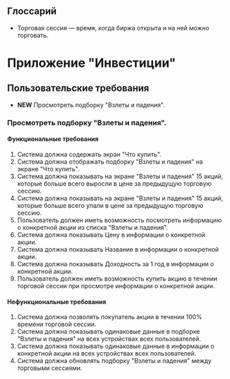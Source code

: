## Глоссарий
- Торговая сессия — время, когда биржа открыта и на ней можно торговать.

# Приложение "Инвестиции"
## Пользовательские требования
- **NEW** Просмотреть подборку "Взлеты и падения".

### Просмотреть подборку "Взлеты и падения".
#### Функциональные требования
1. Система должна содержать экран "Что купить".
2. Система должна отображать подборку "Взлеты и падения" на экране "Что купить".
3. Система должна показывать на экране "Взлеты и падения" 15 акций, которые больше всего выросли в цене за предыдущую торговую сессию.
4. Система должна показывать на экране "Взлеты и падения" 15 акций, которые больше всего упали в цене за предыдущую торговую сессию.
5. Пользователь должен иметь возможность посмотреть информацию о конкретной акции из списка "Взлеты и падения".
6. Система должна показывать Цену в информации о конкретной акции.
7. Система должна показывать Название в информации о конкретной акции.
8. Система должна показывать Доходность за 1 год в информации о конкретной акции.
10. Пользователь должен иметь возможность купить акцию в течении торговой сессии при просмотре информации о конкретной акции.
    
#### Нефункциональные требования
1. Система должна позволять покупатель акции в течении 100% времени торговой сессии.
2. Система должна показывать одинаковые данные в подборке "Взлеты и падения" на всех устройствах всех пользователей.
3. Система должна показывать одинаковые данные в информации о конкретной акции на всех устройствах всех пользователей.
4. Система должна обновлять подборку "Взлеты и падения" между торговыми сессиями. 
